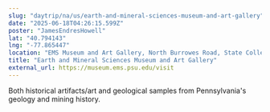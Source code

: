 ```yaml
---
slug: "daytrip/na/us/earth-and-mineral-sciences-museum-and-art-gallery"
date: "2025-06-18T04:26:15.599Z"
poster: "JamesEndresHowell"
lat: "40.794143"
lng: "-77.865447"
location: "EMS Museum and Art Gallery, North Burrowes Road, State College, Pennsylvania, 16801, United States"
title: "Earth and Mineral Sciences Museum and Art Gallery"
external_url: https://museum.ems.psu.edu/visit
---
```

Both historical artifacts/art and geological samples from Pennsylvania's geology and mining history.